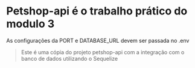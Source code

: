 # Petshop-api é o trabalho prático do modulo 3

As configurações da PORT e DATABASE_URL devem ser passada no .env

> Este é uma cópia do projeto petshop-api com a integração com o banco de dados utilizando o Sequelize
